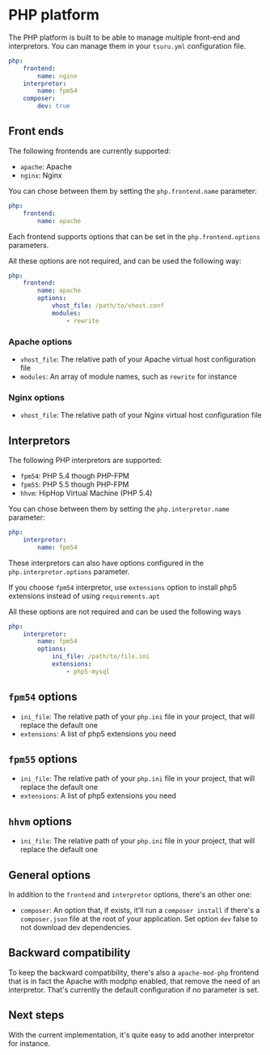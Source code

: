 # PHP platform

The PHP platform is built to be able to manage multiple front-end and interpretors. You can manage them in your `tsuru.yml` configuration file.

```yml
php:
    frontend:
        name: nginx
    interpretor:
        name: fpm54
    composer:
        dev: true
```

## Front ends

The following frontends are currently supported:
- `apache`: Apache
- `nginx`: Nginx

You can chose between them by setting the `php.frontend.name` parameter:
```yml
php:
    frontend:
        name: apache
```

Each frontend supports options that can be set in the `php.frontend.options` parameters.

All these options are not required, and can be used the following way:
```yml
php:
    frontend:
        name: apache
        options:
            vhost_file: /path/to/vhost.conf
            modules:
                - rewrite
```

### Apache options

- `vhost_file`: The relative path of your Apache virtual host configuration file
- `modules`: An array of module names, such as `rewrite` for instance

### Nginx options

- `vhost_file`: The relative path of your Nginx virtual host configuration file

## Interpretors

The following PHP interpretors are supported:

- `fpm54`: PHP 5.4 though PHP-FPM
- `fpm55`: PHP 5.5 though PHP-FPM
- `hhvm`: HipHop Virtual Machine (PHP 5.4)

You can chose between them by setting the `php.interpretor.name` parameter:
```yml
php:
    interpretor:
        name: fpm54
```

These interpretors can also have options configured in the `php.interpretor.options` parameter.

If you choose `fpm54` interpretor, use `extensions` option to install php5 extensions instead of using `requirements.apt`

All these options are not required and can be used the following ways
```yml
php:
    interpretor:
        name: fpm54
        options:
            ini_file: /path/to/file.ini
            extensions:
                - php5-mysql
```

## `fpm54` options

- `ini_file`: The relative path of your `php.ini` file in your project, that will replace the default one
- `extensions`: A list of php5 extensions you need

## `fpm55` options

- `ini_file`: The relative path of your `php.ini` file in your project, that will replace the default one
- `extensions`: A list of php5 extensions you need

## `hhvm` options

- `ini_file`: The relative path of your `php.ini` file in your project, that will replace the default one

## General options

In addition to the `frontend` and `interpretor` options, there's an other one:

- `composer`: An option that, if exists, it'll run a `composer install` if there's a `composer.json` file at the root of your application. Set option `dev` false to not download dev dependencies.

## Backward compatibility

To keep the backward compatibility, there's also a `apache-mod-php` frontend that is in fact the Apache with modphp enabled, that remove the need of an interpretor.
That's currently the default configuration if no parameter is set.

## Next steps

With the current implementation, it's quite easy to add another interpretor for instance.
